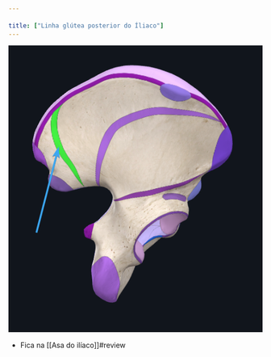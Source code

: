 ```yaml
---

title: ["Linha glútea posterior do Íliaco"]
---
```

![Pasted image 20210414144149.png](Pasted%20image%2020210414144149.png)
+ Fica na [[Asa do ilíaco]]#review 
